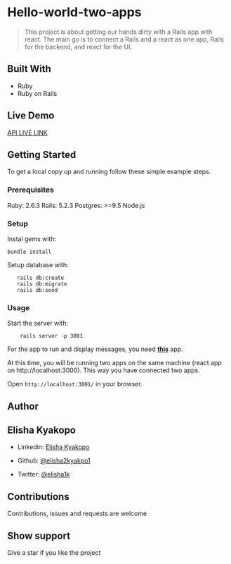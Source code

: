 # Hello-world-two-apps
> This project is about getting our hands dirty with a Rails app with react. The main go is to connect a Rails and a react as one app, Rails for the backend, and react for the UI.

## Built With
- Ruby
- Ruby on Rails

## Live Demo

[API LIVE LINK](https://hello-world-rails-react-api.herokuapp.com/api/v1/messages)

## Getting Started

To get a local copy up and running follow these simple example steps.

### Prerequisites

Ruby: 2.6.3
Rails: 5.2.3
Postgres: >=9.5
Node.js

### Setup

Instal gems with:

```
bundle install
```

Setup database with:

```
   rails db:create
   rails db:migrate
   rails db:seed
```

### Usage

Start the server with:

```
    rails server -p 3001
```
For the app to run and display messages, you need **[this](https://github.com/elisha2kyakpo1/hello_world_project_with_two_apps_react/pull/1)** app. 

At this time, you will be running two apps on the same machine (react app on http://localhost:3000). This way you have connected two apps.

Open `http://localhost:3001/` in your browser.

## Author

## Elisha Kyakopo

- Linkedin: [Elisha Kyakopo](https://www.linkedin.com/in/elisha-kyakopo/)
  
- Github: [@elisha2kyakpo1](https://github.com/elisha2kyakpo1)
- Twitter: [@elisha1k](https://twitter.com/Elisha1k)

## Contributions

Contributions, issues and requests are welcome

## Show support

Give a star if you like the project